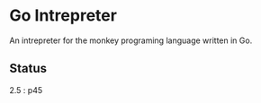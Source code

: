 # Go Intrepreter

An intrepreter for the monkey programing language written in Go.

## Status

2.5 : p45

